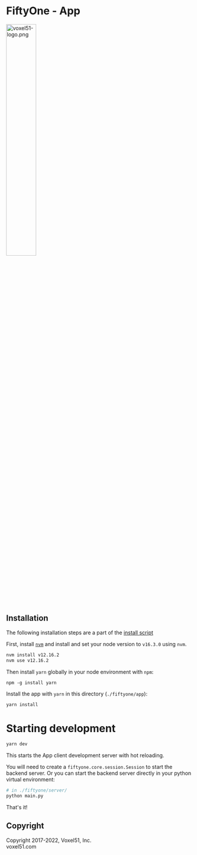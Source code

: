 # FiftyOne - App

<img src="https://user-images.githubusercontent.com/3719547/74191434-8fe4f500-4c21-11ea-8d73-555edfce0854.png" alt="voxel51-logo.png" width="40%"/>

## Installation

The following installation steps are a part of the
[install script](../install.bash)

First, install [`nvm`](https://github.com/nvm-sh/nvm) and install and set your
node version to `v16.3.0` using `nvm`.

```sh
nvm install v12.16.2
nvm use v12.16.2
```

Then install `yarn` globally in your node environment with `npm`:

```
npm -g install yarn
```

Install the app with `yarn` in this directory (`./fiftyone/app`):

```sh
yarn install
```

# Starting development

```sh
yarn dev
```

This starts the App client development server with hot reloading.

You will need to create a `fiftyone.core.session.Session` to start the backend
server. Or you can start the backend server directly in your python virtual
environment:

```sh
# in ./fiftyone/server/
python main.py
```

That's it!

## Copyright

Copyright 2017-2022, Voxel51, Inc.<br> voxel51.com
